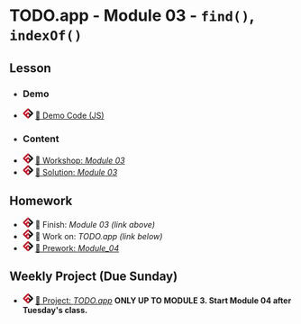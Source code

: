 # TODO.app - Module 03 - `find()`, `indexOf()`

## Lesson
<!-- - ![FSA](/logo.png) [📺 Lecture ]() -->
- ### Demo
- ![FSA](/logo.png) [👾 Demo Code (JS)](app.js)
- ### Content
- ![FSA](/logo.png) [🔬 Workshop: *Module 03*](https://learn.fullstackacademy.com/workshop/5e56dbc2f2dcba00048f0cac/content/5e56dbc2f2dcba00048f0cb3/text)
- ![FSA](/logo.png) [👾 Solution: *Module 03*](https://learn.fullstackacademy.com/workshop/5e56dbc2f2dcba00048f0cac/content/5e56dbc2f2dcba00048f0cb9/text)

## Homework
- ![FSA](/logo.png) 🔬 Finish: *Module 03 (link above)*
- ![FSA](/logo.png) 🔬 Work on: *TODO.app (link below)*
- ![FSA](/logo.png) [📖 Prework: *Module_04*](https://learn.fullstackacademy.com/workshop/5e56dbcaf2dcba00048f0cbf/content/5e56dbcaf2dcba00048f0cc4/text)

## Weekly Project (Due Sunday)
- ![FSA](/logo.png) [🔬 Project: *TODO.app*](https://learn.fullstackacademy.com/workshop/5e56d920f2dcba00048f0c06/content/5e56d920f2dcba00048f0c18/text) __ONLY UP TO MODULE 3. Start Module 04 after Tuesday's class.__
